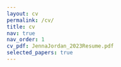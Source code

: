 ```yaml
---
layout: cv
permalink: /cv/
title: cv
nav: true
nav_order: 1
cv_pdf: JennaJordan_2023Resume.pdf
selected_papers: true
---
```

